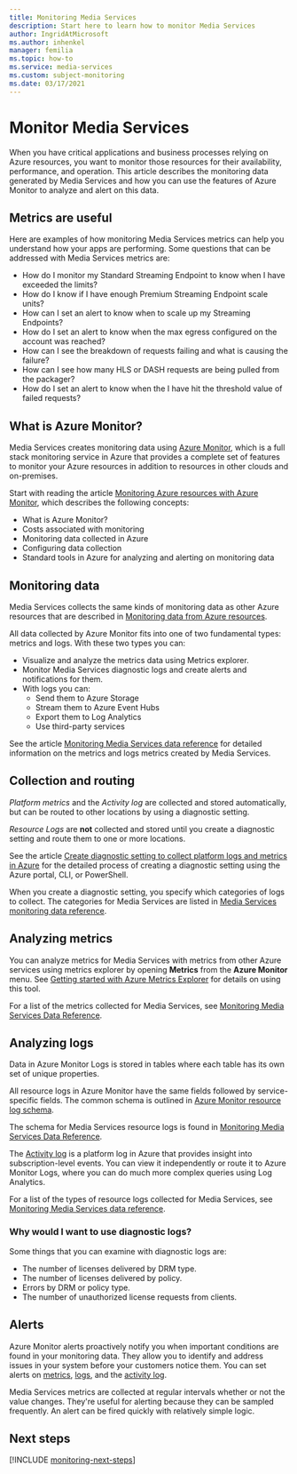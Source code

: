 ```yaml
---
title: Monitoring Media Services 
description: Start here to learn how to monitor Media Services 
author: IngridAtMicrosoft
ms.author: inhenkel
manager: femilia
ms.topic: how-to 
ms.service: media-services
ms.custom: subject-monitoring
ms.date: 03/17/2021
---
```


# Monitor Media Services

When you have critical applications and business processes relying on Azure resources, you want to monitor those resources for their availability, performance, and operation. This article describes the monitoring data generated by Media Services and how you can use the features of Azure Monitor to analyze and alert on this data.

## Metrics are useful

Here are examples of how monitoring Media Services metrics can help you understand how your apps are performing. Some questions that can be addressed with Media Services metrics are:

- How do I monitor my Standard Streaming Endpoint to know when I have exceeded the limits?
- How do I know if I have enough Premium Streaming Endpoint scale units?
- How can I set an alert to know when to scale up my Streaming Endpoints?
- How do I set an alert to know when the max egress configured on the account was reached?
- How can I see the breakdown of requests failing and what is causing the failure?
- How can I see how many HLS or DASH requests are being pulled from the packager?
- How do I set an alert to know when the I have hit the threshold value of failed requests?

<!--THIS DOESN'T BELONG HERE Concurrency becomes a concern for the number of Streaming Endpoints used in a single account over time. You need to keep in mind the relationship between the number of concurrent streams with complex publishing parameters like dynamic packaging to multiple protocols, multiple DRM encryptions etc. Each additional published live stream adds to the CPU and output bandwidth on the Streaming Endpoint. With that in mind, you should use Azure Monitor to closely watch the Streaming Endpoint's utilization (CPU and Egress capacity) to make certain that you are scaling it appropriately (or split traffic out between multiple Streaming Endpoints if you are getting into very high concurrency).-->

<!-- Optional diagram showing monitoring for your service. If you need help creating one, contact 
robb@microsoft.com -->

## What is Azure Monitor?

Media Services creates monitoring data using [Azure Monitor](../../../azure-monitor/overview.md), which is a full stack monitoring service in Azure that provides a complete set of features to monitor your Azure resources in addition to resources in other clouds and on-premises.

Start with reading the article [Monitoring Azure resources with Azure Monitor](/azure-monitor/essentials/monitor-azure-resource.md), which describes the following concepts:

- What is Azure Monitor?
- Costs associated with monitoring
- Monitoring data collected in Azure
- Configuring data collection
- Standard tools in Azure for analyzing and alerting on monitoring data

## Monitoring data

Media Services collects the same kinds of monitoring data as other Azure resources that are described in [Monitoring data from Azure resources](/azure-monitor/essentials/monitor-azure-resource.md#monitoring-data).

All data collected by Azure Monitor fits into one of two fundamental types: metrics and logs. With these two types you can:

- Visualize and analyze the metrics data using Metrics explorer.
- Monitor Media Services diagnostic logs and create alerts and notifications for them.
- With logs you can:
  - Send them to Azure Storage
  - Stream them to Azure Event Hubs
  - Export them to Log Analytics
  - Use third-party services

See the article [Monitoring Media Services data reference](monitor-media-services-data-reference.md) for detailed information on the metrics and logs metrics created by Media Services.

## Collection and routing

*Platform metrics* and the *Activity log* are collected and stored automatically, but can be routed to other locations by using a diagnostic setting.  

*Resource Logs* are **not** collected and stored until you create a diagnostic setting and route them to one or more locations.

See the article [Create diagnostic setting to collect platform logs and metrics in Azure](../../../azure-monitor/essentials/diagnostic-settings.md) for the detailed process of creating a diagnostic setting using the Azure portal, CLI, or PowerShell.

When you create a diagnostic setting, you specify which categories of logs to collect. The categories for Media Services are listed in [Media Services monitoring data reference](monitor-media-services-data-reference.md).

## Analyzing metrics

You can analyze metrics for Media Services with metrics from other Azure services using metrics explorer by opening **Metrics** from the **Azure Monitor** menu. See [Getting started with Azure Metrics Explorer](../../../azure-monitor/essentials/metrics-getting-started.md) for details on using this tool.

For a list of the metrics collected for Media Services, see [Monitoring Media Services Data Reference](monitor-media-services-data-reference.md).

## Analyzing logs

Data in Azure Monitor Logs is stored in tables where each table has its own set of unique properties.  

All resource logs in Azure Monitor have the same fields followed by service-specific fields. The common schema is outlined in [Azure Monitor resource log schema](../../../azure-monitor/essentials/resource-logs-schema.md#top-level-common-schema).

The schema for Media Services resource logs is found in [Monitoring Media Services Data Reference](monitor-media-services-data-reference.md).

The [Activity log](../../../azure-monitor/essentials/activity-log.md) is a platform log in Azure that provides insight into subscription-level events. You can view it independently or route it to Azure Monitor Logs, where you can do much more complex queries using Log Analytics.

For a list of the types of resource logs collected for Media Services, see [Monitoring Media Services data reference](monitor-media-services-data-reference.md).

### Why would I want to use diagnostic logs?

Some things that you can examine with diagnostic logs are:

- The number of licenses delivered by DRM type.
- The number of licenses delivered by policy.
- Errors by DRM or policy type.
- The number of unauthorized license requests from clients.

## Alerts

Azure Monitor alerts proactively notify you when important conditions are found in your monitoring data. They allow you to identify and address issues in your system before your customers notice them. You can set alerts on [metrics](../../../azure-monitor/alerts/alerts-metric-overview.md), [logs](../../../azure-monitor/alerts/alerts-unified-log.md), and the [activity log](../../../azure-monitor/alerts/activity-log-alerts.md).

Media Services metrics are collected at regular intervals whether or not the value changes. They're useful for alerting because they can be sampled frequently. An alert can be fired quickly with relatively simple logic.

<!--
The following table lists common and recommended alert rules for Media Services.

<!-- Fill in the table with metric and log alerts that would be valuable for your service. Change the format as necessary to make it more readable
**PLACEHOLDER** table

| Alert type | Condition | Description  |
|:---|:---|:---|
| | | |
| | | |
-->

## Next steps

[!INCLUDE [monitoring-next-steps](../includes/monitoring-next-steps.md)]
